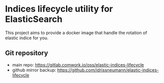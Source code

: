 # Indices lifecycle utility for ElasticSearch

This project aims to provide a docker image that handle the rotation of elastic indice for you.

## Git repository

* main repo: https://gitlab.comwork.io/oss/elastic-indices-lifecycle
* github mirror backup: https://github.com/idrissneumann/elastic-indices-lifecycle
